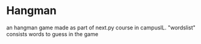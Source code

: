 # Hangman
an hangman game made as part of next.py course in campusIL.
"wordslist" consists words to guess in the game
